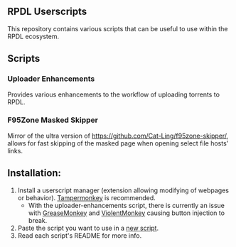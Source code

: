 ## RPDL Userscripts
This repository contains various scripts that can be useful to use within the RPDL ecosystem.


## Scripts

### Uploader Enhancements
Provides various enhancements to the workflow of uploading torrents to RPDL.

### F95Zone Masked Skipper
Mirror of the ultra version of https://github.com/Cat-Ling/f95zone-skipper/, allows for fast skipping of the masked page when opening select file hosts' links.

## Installation:
1. Install a userscript manager (extension allowing modifying of webpages or behavior). [Tampermonkey](https://www.tampermonkey.net/index.php) is recommended.
    - With the uploader-enhancements script, there is currently an issue with [GreaseMonkey](https://addons.mozilla.org/en-US/firefox/addon/greasemonkey/) and [ViolentMonkey](https://violentmonkey.github.io/get-it/) causing button injection to break.
2. Paste the script you want to use in a [new script](https://www.tampermonkey.net/faq.php?locale=en#Q102).
3. Read each script's README for more info.


